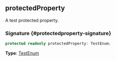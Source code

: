 ## protectedProperty

A test protected property.

### Signature {#protectedproperty-signature}

```typescript
protected readonly protectedProperty: TestEnum;
```

**Type**: [TestEnum](docs/test-suite-a/testenum-enum)
